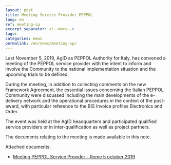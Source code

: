 ```yaml
---
layout: post
title: Meeting Service Provider PEPPOL
lang: en
ref: meeting-sp
excerpt_separator: <!--more-->
tags:
categories: news
permalink: /en/news/meeting-sp/
---
```


Last November 5, 2019, AgID as PEPPOL Authority for Italy, has convened a meeting 
of the PEPPOL service provider with the intent to inform and involve the Community
to the national implementation situation and the upcoming trials to be defined.

During the meeting, in addition to collecting comments on the new Framework Agreement, 
the essential issues concerning the Italian PEPPOL Community were discussed including 
the main developments of the e-delivery network and the operational procedures in the
context of the post-award, with particular reference to the BIS Invoice profiles
Electronics and Order.

The event was held at the AgID headquarters and participated qualified service providers 
or in inter-qualification as well as project partners.

The documents relating to the meeting is made available in this note.

Attached documents:

- [Meeting PEPPOL Service Provider - Rome 5 october 2019](/attachments/meeting_peppol_sp_20191105.pdf)
